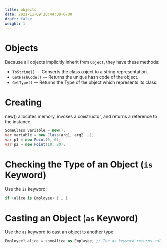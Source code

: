 ```yaml
---
title: objects
date: 2021-11-09T20:44:08-0700
draft: false
weight: 1
---
```

# Objects
Because all objects implicitly inherit from `Object`, they have these methods:
- `ToString()` — Converts the class object to a string representation.
- `GetHashCode()` — Returns the unique hash code of the object.
- `GetType()` — Returns the Type of the object which represents its class.

# Creating
new() allocates memory, invokes a constructor, and returns a reference to the instance:

```cs
SomeClass variable = new();
var variable = new Class(arg1, arg2, …);
var p1 = new Point(0, 0);
var p2 = new Point(10, 20);
```

# Checking the Type of an Object (`is` Keyword)
Use the `is` keyword:
```cs
if (alice is Employee) { … }
```

# Casting an Object (`as` Keyword)
Use the `as` keyword to cast an object to another type:
```cs
Employee? alice = someAlice as Employee; // The as keyword returns null if the type cannot be cast.
```
